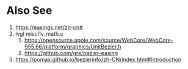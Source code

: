 

# Also See
1. https://easings.net/zh-cn#
2. lvgl misc/lv_math.c
    1. https://opensource.apple.com/source/WebCore/WebCore-955.66/platform/graphics/UnitBezier.h
    2. https://github.com/gre/bezier-easing
3. https://pomax.github.io/bezierinfo/zh-CN/index.html#introduction
